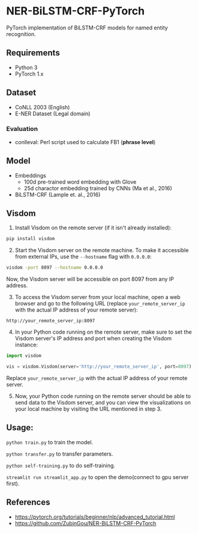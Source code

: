 # NER-BiLSTM-CRF-PyTorch
PyTorch implementation of BiLSTM-CRF models for named entity recognition.

## Requirements
- Python 3
- PyTorch 1.x

## Dataset
- CoNLL 2003 (English)
- E-NER Dataset (Legal domain)

### Evaluation
- conlleval: Perl script used to calculate FB1 (**phrase level**)

## Model
- Embeddings
  - 100d pre-trained word embedding with Glove
  - 25d charactor embedding trained by CNNs (Ma et al., 2016)
- BiLSTM-CRF (Lample et. al., 2016)

## Visdom
1. Install Visdom on the remote server (if it isn't already installed):

```bash
pip install visdom
```

2. Start the Visdom server on the remote machine. To make it accessible from external IPs, use the `--hostname` flag with `0.0.0.0`:

```bash
visdom -port 8097 --hostname 0.0.0.0
```

Now, the Visdom server will be accessible on port 8097 from any IP address.

3. To access the Visdom server from your local machine, open a web browser and go to the following URL (replace `your_remote_server_ip` with the actual IP address of your remote server):

```
http://your_remote_server_ip:8097
```

4. In your Python code running on the remote server, make sure to set the Visdom server's IP address and port when creating the Visdom instance:

```python
import visdom

vis = visdom.Visdom(server='http://your_remote_server_ip', port=8097)
```

Replace `your_remote_server_ip` with the actual IP address of your remote server.

5. Now, your Python code running on the remote server should be able to send data to the Visdom server, and you can view the visualizations on your local machine by visiting the URL mentioned in step 3.

## Usage:
`python train.py` to train the model.

`python transfer.py` to transfer parameters.

`python self-training.py` to do self-training.

`streamlit run streamlit_app.py` to open the demo(connect to gpu server first).

## References
- https://pytorch.org/tutorials/beginner/nlp/advanced_tutorial.html
- https://github.com/ZubinGou/NER-BiLSTM-CRF-PyTorch
